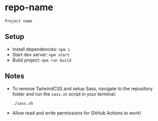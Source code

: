 # repo-name

`Project name`

## Setup

- Install dependencies: `npm i`
- Start dev server: `npm start`
- Build project: `npm run build`

## Notes

- To remove TailwindCSS and setup Sass, navigate to the repository folder and run the `sass.sh` script in your terminal:

  ```
  ./sass.sh
  ```

- Allow read and write permissions for GitHub Actions to work!

